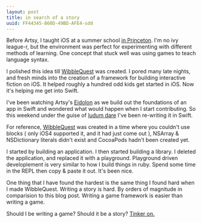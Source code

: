 ```yaml
---
layout: post
title: in search of a story
uuid: FF44345-860D-49BD-AFE4-sdd
---
```


Before Artsy, I taught iOS at a summer school [in Princeton](http://orta.io/on/being/25/). I'm no ivy league-r, but the environment was perfect for experimenting with different methods of learning. One concept that stuck well was using games to teach language syntax.

I polished this idea till [WibbleQuest](http://orta.io/WibbleQuest/) was created. I pored many late nights, and fresh minds into the creation of a framework for building interactive fiction on iOS. It helped roughly a hundred odd kids get started in iOS. Now it's helping me get into Swift.

I've been watching Artsy's [Eidolon](https://github.com/artsy/eidolon) as we build out the foundations of an app in Swift and wondered what would happen when I start contributing. So this weekend under the guise of [ludum dare](http://www.ludumdare.com) I've been re-writing it in Swift.

For reference, [WibbleQuest](http://orta.io/WibbleQuest/) was created in a time where you couldn't use blocks ( only iOS4 supported it, and it had just come out ), NSArray & NSDictionary literals didn't exist and CocoaPods hadn't been created yet.

I started by building an application. I then started building a library. I deleted the application, and replaced it with a playground. Playground driven developlement is very similar to how I build things in ruby. Spend some time in the REPL then copy & paste it out. It's been nice.

One thing that I have found the hardest is the same thing I found hard when I made WibbleQuest. Writing a story is hard. By orders of magnitude in comparision to this blog post. Writing a game framework is easier than writing a game.

Should I be writing a game?
Should it be a story?
[Tinker on.](https://github.com/orta/Tinker)
